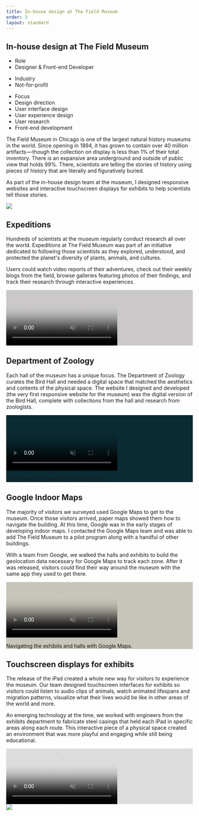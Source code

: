 ```yaml
---
title: In-house design at The Field Museum
order: 3
layout: standard
---
```

<section>
  <div class="title">
    <div>
    <h1>In-house design at The Field Museum</h1>
    <div class="detail-section">
      <div>
        <ul class="detail">
          <li class="detail">Role</li>
          <li class="detail-muted">Designer &amp; Front-end Developer</li>
        </ul>
        <ul class="detail">
          <li class="detail">Industry</li>
          <li class="detail-muted">Not-for-profit</li>
        </ul>
      </div>
      <div>
      <ul class="detail">
        <li class="detail">Focus</li>
        <li class="detail-muted">Design direction</li>
        <li class="detail-muted">User interface design</li>
        <li class="detail-muted">User experience design</li>
        <li class="detail-muted">User research</li>
        <li class="detail-muted">Front-end development</li>
      </ul>
      </div>
    </div>
    </div>
    <div>
    <p>The Field Museum in Chicago is one of the largest natural history museums in the world. Since opening in 1894, it has grown to contain over 40 million artifacts &#8212; though the collection on display is less than 1% of their total inventory. There is an expansive area underground and outside of public view that holds 99%. There, scientists are telling the stories of history using pieces of history that are literally and figuratively buried.</p>
    <p>As part of the in-house design team at the museum, I designed responsive websites and interactive touchscreen displays for exhibits to help scientists tell those stories.</p>
    </div>
  </div>
</section>


<section>
<img src="https://res.cloudinary.com/benludwig/image/upload/c_scale,f_auto,q_auto:best,w_2000/v1588189508/sfh_jfq77o.jpg">
</section>




<section>
    <div class="title">
      <div>
        <h1>Expeditions</h1>
      </div>
        <div>
        <p>Hundreds of scientists at the museum regularly conduct research all over the world. Expeditions at The Field Museum was part of an initiative dedicated to following those scientists as they explored, understood, and protected the planet's diversity of plants, animals, and cultures.</p>
        <p>Users could watch video reports of their adventures, check out their weekly blogs from the field, browse galleries featuring photos of their findings, and track their research through interactive experiences.</p>
    </div>
  </div>
</section>

<section>
  <div class="video-tablet video-background" style="background-color:#cac8c8;">
    <video autoplay loop muted playsinline poster="https://res.cloudinary.com/benludwig/image/upload/f_auto,q_auto:best/v1574305898/FME_Frame_owchp6.png">
      <source src="https://res.cloudinary.com/benludwig/video/upload/vc_auto/v1574305874/FME_fnufls.mp4">
      <source src="https://res.cloudinary.com/benludwig/video/upload/vc_auto/v1574305874/FME_fnufls.webm" type="video/webm">
      Your browser does not support the video tag.
    </video>
  </div>
</section>



<section>
    <div class="title">
      <div>
        <h1>Department of Zoology</h1>
      </div>
        <div>
        <p>Each hall of the museum has a unique focus. The Department of Zoology curates the Bird Hall and needed a digital space that matched the aesthetics and contents of the physical space. The website I designed and developed (the very first responsive website for the museum) was the digital version of the Bird Hall, complete with collections from the hall and research from zoologists.</p>
    </div>
  </div>
</section>

<section>
  <div class="video-desktop video-background" style="background-color:#0a2a34;">
    <video autoplay loop muted playsinline poster="https://res.cloudinary.com/benludwig/image/upload/f_auto,q_auto:best/v1583170820/birds_frame_jyki3h.png">
      <source src="https://res.cloudinary.com/benludwig/video/upload/vc_auto/v1583170837/birdsscreen_vsa9ig.mp4">
      <source src="https://res.cloudinary.com/benludwig/video/upload/vc_auto/v1583170837/birdsscreen_vsa9ig.webm" type="video/webm">
      Your browser does not support the video tag.
    </video>
    <p class="caption">Collections and research from zoologists.</p>
  </div>
</section>





<section>
    <div class="title">
      <div>
        <h1>Google Indoor Maps</h1>
      </div>
        <div>
        <p>The majority of visitors we surveyed used Google Maps to get to the museum. Once those visitors arrived, paper maps showed them how to navigate the building. At this time, Google was in the early stages of developing indoor maps. I contacted the Google Maps team and was able to add The Field Museum to a pilot program along with a handful of other buildings.</p>
        <p>With a team from Google, we walked the halls and exhibits to build the geolocation data necessary for Google Maps to track each zone. After it was released, visitors could find their way around the museum with the same app they used to get there.</p>
    </div>
  </div>
</section>


<section>
  <div class="video-mobile-landscape video-background" style="background-color:#c8c5ba;">
    <video autoplay loop muted playsinline poster="https://res.cloudinary.com/benludwig/image/upload/f_auto,q_auto:best/v1582928545/fieldmap_frame_wephra.png">
      <source src="https://res.cloudinary.com/benludwig/video/upload/vc_auto/v1582928559/fieldmap_unyy9k.mp4">
      <source src="https://res.cloudinary.com/benludwig/video/upload/vc_auto/v1582928559/fieldmap_unyy9k.webm" type="video/webm">
      Your browser does not support the video tag.
    </video>
    <p class="caption">Navigating the exhibits and halls with Google Maps.</p>
  </div>
</section>




<section>
    <div class="title">
      <div>
        <h1>Touchscreen displays for exhibits</h1>
      </div>
        <div>
        <p>The release of the iPad created a whole new way for visitors to experience the museum. Our team designed touchscreen interfaces for exhibits so visitors could listen to audio clips of animals, watch animated lifespans and migration patterns, visualize what their lives would be like in other areas of the world and more.</p>
        <p>An emerging technology at the time, we worked with engineers from the exhibits department to fabricate steel casings that held each iPad in specific areas along each route. This interactive piece of a physical space created an environment that was more playful and engaging while still being educational.</p>
    </div>
  </div>
</section>

<section>
  <div class="video-tablet video-background" style="background-color:#dddcdc;">
    <video autoplay loop muted playsinline poster="https://res.cloudinary.com/benludwig/image/upload/f_auto,q_auto:best/v1583185569/fmtouch_panel_ir16el.png">
      <source src="https://res.cloudinary.com/benludwig/video/upload/vc_auto/v1583185584/fmtouch_vogstp.mp4">
      <source src="https://res.cloudinary.com/benludwig/video/upload/vc_auto/v1583185584/fmtouch_vogstp.webm" type="video/webm">
      Your browser does not support the video tag.
    </video>
  </div>
  <img src="https://res.cloudinary.com/benludwig/image/upload/f_auto,q_auto:best/v1588196936/display_v8mqzt.png">
</section>
